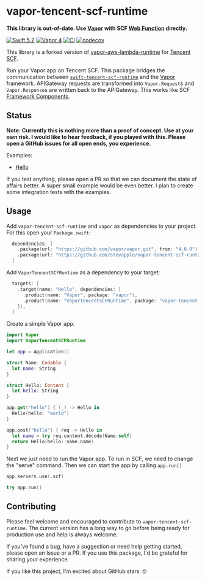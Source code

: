 # vapor-tencent-scf-runtime

**This library is out-of-date. Use [Vapor](https://github.com/vapor/vapor) with SCF [Web Function](https://intl.cloud.tencent.com/document/product/583/40688) directly.**

[![Swift 5.2](https://img.shields.io/static/v1?label=Swift&message=%3e%3d+5.2&color=orange&logo=swift)](https://swift.org/download/)
[![Vapor 4](https://img.shields.io/static/v1?label=Vapor&message=4&color=5AA9E7&logo=vapor)](https://github.com/vapor/vapor)
[![CI](https://img.shields.io/github/workflow/status/stevapple/vapor-tencent-scf-runtime/CI?label=CI&logo=github)](https://github.com/stevapple/vapor-tencent-scf-runtime/actions)
[![codecov](https://img.shields.io/codecov/c/gh/stevapple/vapor-tencent-scf-runtime?label=Codecov&logo=codecov)](https://codecov.io/gh/stevapple/vapor-tencent-scf-runtime)

This library is a forked version of [vapor-aws-lambda-runtime](https://github.com/vapor-community/vapor-aws-lambda-runtime) for [Tencent SCF](https://intl.cloud.tencent.com/product/scf).

Run your Vapor app on Tencent SCF. This package bridges the communication between [`swift-tencent-scf-runtime`](https://github.com/stevapple/swift-tencent-scf-runtime)
and the [Vapor](https://github.com/vapor/vapor) framework. APIGateway requests are transformed into `Vapor.Request`s and `Vapor.Response`s are written back to the APIGateway. This works like SCF [Framework Components](https://github.com/serverless-components/tencent-framework-components).

## Status

**Note: Currently this is nothing more than a proof of concept. Use at your own risk. I would like to hear feedback, if you played with this. Please open a GitHub issues for all open ends, you experience.**

Examples:

- [Hello](examples/Hello/Sources/Hello/main.swift)

If you test anything, please open a PR so that we can document the state of affairs better. A super small example would be even better. I plan to create some integration tests with the examples.

## Usage

Add `vapor-tencent-scf-runtime` and `vapor` as dependencies to your project. For this open your `Package.swift`:

```swift
  dependencies: [
    .package(url: "https://github.com/vapor/vapor.git", from: "4.0.0"),
    .package(url: "https://github.com/stevapple/vapor-tencent-scf-runtime.git", from: "0.0.1"),
  ]
```

Add `VaporTencentSCFRuntime` as a dependency to your target:

```swift
  targets: [
    .target(name: "Hello", dependencies: [
      .product(name: "Vapor", package: "vapor"),
      .product(name: "VaporTencentSCFRuntime", package: "vapor-tencent-scf-runtime")
    ]),
  ]
```

Create a simple Vapor app.

```swift
import Vapor
import VaporTencentSCFRuntime

let app = Application()

struct Name: Codable {
  let name: String
}

struct Hello: Content {
  let hello: String
}

app.get("hello") { (_) -> Hello in
  Hello(hello: "world")
}

app.post("hello") { req -> Hello in
  let name = try req.content.decode(Name.self)
  return Hello(hello: name.name)
}
```

Next we just need to run the Vapor app. To run in SCF, we need to change the "serve" command. Then we can start the app by calling `app.run()`

```swift
app.servers.use(.scf)

try app.run()
```

## Contributing

Please feel welcome and encouraged to contribute to `vapor-tencent-scf-runtime`. The current version has a long way to go before being ready for production use and help is always welcome.

If you've found a bug, have a suggestion or need help getting started, please open an Issue or a PR. If you use this package, I'd be grateful for sharing your experience.

If you like this project, I'm excited about GitHub stars. 🤓

